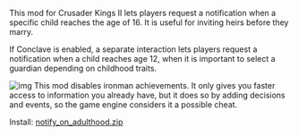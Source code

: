 This mod for Crusader Kings II lets players request a notification when a specific child reaches the age of 16. It is useful for inviting heirs before they marry.

If Conclave is enabled, a separate interaction lets players request a notification when a child reaches age 12, when it is important to select a guardian depending on childhood traits.

![img](https://www.squarefree.com/crusaderkings/icons/Ironman_enabled_restrictions_24.png) This mod disables ironman achievements. It only gives you faster access to information you already have, but it does so by adding decisions and events, so the game engine considers it a possible cheat.

Install: [notify_on_adulthood.zip](https://www.squarefree.com/crusaderkings/mod_zips/notify_on_adulthood.zip)
